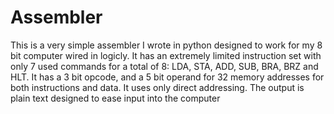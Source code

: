 # Assembler

This is a very simple assembler I wrote in python designed to work for my 8 bit computer wired in logicly.
It has an extremely limited instruction set with only 7 used commands for a total of 8: LDA, STA, ADD, SUB, BRA, BRZ and HLT.
It has a 3 bit opcode, and a 5 bit operand for 32 memory addresses for both instructions and data.
It uses only direct addressing.
The output is plain text designed to ease input into the computer
